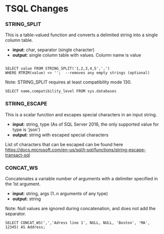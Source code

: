 # TSQL Changes


### STRING_SPLIT

This is a table-valued function and converts a delimited string into a single column table.

* **input**:     char, separator (single character)
* **output**:    single column table with values. Column name is value

```

SELECT value FROM STRING_SPLIT('1,2,3,4,5',',')
WHERE RTRIM(value) <> '';  --removes any empty strings (optional)

```

Note: STRING_SPLIT requires at least compatibility mode 130.

`SELECT name,compatibility_level FROM sys.databases `



### STRING_ESCAPE

This is a scalar function and escapes special characters in an input string.

* **input**:     string, type (As of SQL Server 2016, the only supported value for type is 'json')
* **output**:    string with escaped special characters

List of characters that can be escaped can be found here https://docs.microsoft.com/en-us/sql/t-sql/functions/string-escape-transact-sql


### CONCAT_WS 

Concatenates a variable number of arguments with a delimiter specified in the 1st argument.

* **input**:     string, args (1..n arguments of any type)
* **output**:    string 

Note: Null values are ignored during concatenation, and does not add the separator. 

```
SELECT CONCAT_WS(',','Adress line 1', NULL, NULL, 'Boston', 'MA', 12345) AS Address;
```
